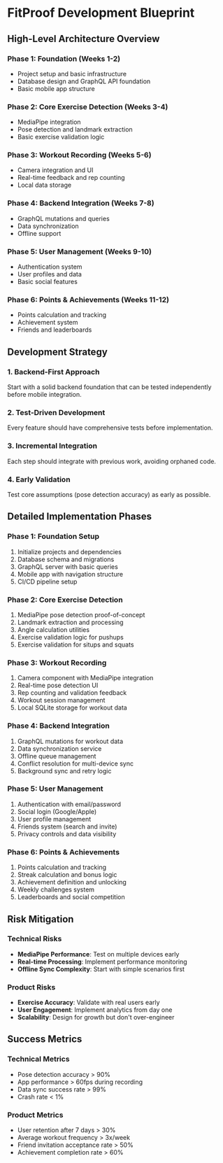 # FitProof Development Blueprint

## High-Level Architecture Overview

### Phase 1: Foundation (Weeks 1-2)
- Project setup and basic infrastructure
- Database design and GraphQL API foundation
- Basic mobile app structure

### Phase 2: Core Exercise Detection (Weeks 3-4)
- MediaPipe integration
- Pose detection and landmark extraction
- Basic exercise validation logic

### Phase 3: Workout Recording (Weeks 5-6)
- Camera integration and UI
- Real-time feedback and rep counting
- Local data storage

### Phase 4: Backend Integration (Weeks 7-8)
- GraphQL mutations and queries
- Data synchronization
- Offline support

### Phase 5: User Management (Weeks 9-10)
- Authentication system
- User profiles and data
- Basic social features

### Phase 6: Points & Achievements (Weeks 11-12)
- Points calculation and tracking
- Achievement system
- Friends and leaderboards

## Development Strategy

### 1. Backend-First Approach
Start with a solid backend foundation that can be tested independently before mobile integration.

### 2. Test-Driven Development
Every feature should have comprehensive tests before implementation.

### 3. Incremental Integration
Each step should integrate with previous work, avoiding orphaned code.

### 4. Early Validation
Test core assumptions (pose detection accuracy) as early as possible.

## Detailed Implementation Phases

### Phase 1: Foundation Setup
1. Initialize projects and dependencies
2. Database schema and migrations
3. GraphQL server with basic queries
4. Mobile app with navigation structure
5. CI/CD pipeline setup

### Phase 2: Core Exercise Detection
1. MediaPipe pose detection proof-of-concept
2. Landmark extraction and processing
3. Angle calculation utilities
4. Exercise validation logic for pushups
5. Exercise validation for situps and squats

### Phase 3: Workout Recording
1. Camera component with MediaPipe integration
2. Real-time pose detection UI
3. Rep counting and validation feedback
4. Workout session management
5. Local SQLite storage for workout data

### Phase 4: Backend Integration
1. GraphQL mutations for workout data
2. Data synchronization service
3. Offline queue management
4. Conflict resolution for multi-device sync
5. Background sync and retry logic

### Phase 5: User Management
1. Authentication with email/password
2. Social login (Google/Apple)
3. User profile management
4. Friends system (search and invite)
5. Privacy controls and data visibility

### Phase 6: Points & Achievements
1. Points calculation and tracking
2. Streak calculation and bonus logic
3. Achievement definition and unlocking
4. Weekly challenges system
5. Leaderboards and social competition

## Risk Mitigation

### Technical Risks
- **MediaPipe Performance**: Test on multiple devices early
- **Real-time Processing**: Implement performance monitoring
- **Offline Sync Complexity**: Start with simple scenarios first

### Product Risks
- **Exercise Accuracy**: Validate with real users early
- **User Engagement**: Implement analytics from day one
- **Scalability**: Design for growth but don't over-engineer

## Success Metrics

### Technical Metrics
- Pose detection accuracy > 90%
- App performance > 60fps during recording
- Data sync success rate > 99%
- Crash rate < 1%

### Product Metrics
- User retention after 7 days > 30%
- Average workout frequency > 3x/week
- Friend invitation acceptance rate > 50%
- Achievement completion rate > 60%